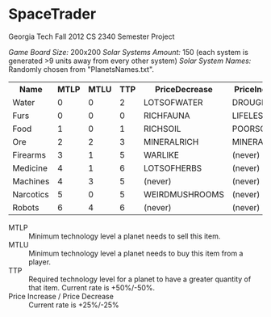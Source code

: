 SpaceTrader
===========

Georgia Tech Fall 2012 CS 2340 Semester Project

*Game Board Size:* 200x200
*Solar Systems Amount:* 150 (each system is generated >9 units away from every other system)
*Solar System Names:* Randomly chosen from "PlanetsNames.txt".


<table>
  <tr>
    <th>Name</th><th>MTLP</th><th>MTLU</th><th>TTP</th><th>PriceDecrease</th><th>PriceIncrease</th><th>BasePrice</th><th>BaseQuantity</th>
  </tr>
  <tr>
    <td>Water</td><td>0</td><td>0</td><td>2</td><td>LOTSOFWATER</td><td>DROUGHT</td><td>30</td><td>25</td>
  </tr>
  <tr>
 	<td>Furs</td><td>0</td><td>0</td><td>0</td><td>RICHFAUNA</td><td>LIFELESS</td><td>250</td><td>10</td>
  </tr>
  <tr>
 	<td>Food</td><td>1</td><td>0</td><td>1</td><td>RICHSOIL</td><td>POORSOIL</td><td>100</td><td>20</td>
  </tr>
  <tr>
 	<td>Ore</td><td>2</td><td>2</td><td>3</td><td>MINERALRICH</td><td>MINERALPOOR</td><td>350</td><td>20</td>
  </tr>
  <tr>
 	<td>Firearms</td><td>3</td><td>1</td><td>5</td><td>WARLIKE</td><td>(never)</td><td>1200</td><td>5</td>
  </tr>
  <tr>
 	<td>Medicine</td><td>4</td><td>1</td><td>6</td><td>LOTSOFHERBS</td><td>(never)</td><td>650</td><td>15</td>
  </tr>
  <tr>
 	<td>Machines</td><td>4</td><td>3</td><td>5</td><td>(never)</td><td>(never)</td><td>900</td><td>10</td>
  </tr>
  <tr>
 	<td>Narcotics</td><td>5</td><td>0</td><td>5</td><td>WEIRDMUSHROOMS</td><td>(never)</td><td>3500</td><td>5</td>
  </tr>
  <tr>
 	<td>Robots</td><td>6</td><td>4</td><td>6</td><td>(never)</td><td>(never)</td><td>5000</td><td>5</td>
  </tr>
</table>

<dl>
  <dt>MTLP</dt>
  <dd>Minimum technology level a planet needs to sell this item.</dd>
  <dt>MTLU</dt>
  <dd>Minimum technology level a planet needs to buy this item from a player.</dd>
  <dt>TTP</dt>
  <dd>Required technology level for a planet to have a greater quantity of that item. Current rate is +50%/-50%.</dd>
  <dt>Price Increase / Price Decrease</dt>
  <dd>Current rate is +25%/-25%</dd>
</dl>



